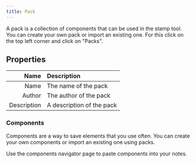```yaml
---
title: Pack
---
```


A pack is a collection of components that can be used in the stamp tool. You can create your own pack or import an existing one. For this click on the top left corner and click on "Packs".

## Properties

|        Name | Description               |
| ----------: | :------------------------ |
|        Name | The name of the pack      |
|      Author | The author of the pack    |
| Description | A description of the pack |

### Components

Components are a way to save elements that you use often. You can create your own components or import an existing one using packs.

Use the components navigator page to paste components into your notes.

